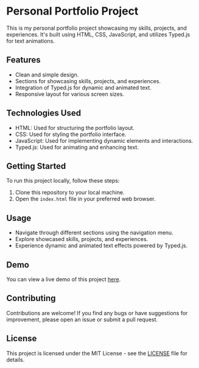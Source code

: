 # Personal Portfolio Project

This is my personal portfolio project showcasing my skills, projects, and experiences. It's built using HTML, CSS, JavaScript, and utilizes Typed.js for text animations.

## Features

- Clean and simple design.
- Sections for showcasing skills, projects, and experiences.
- Integration of Typed.js for dynamic and animated text.
- Responsive layout for various screen sizes.

## Technologies Used

- HTML: Used for structuring the portfolio layout.
- CSS: Used for styling the portfolio interface.
- JavaScript: Used for implementing dynamic elements and interactions.
- Typed.js: Used for animating and enhancing text.

## Getting Started

To run this project locally, follow these steps:

1. Clone this repository to your local machine.
2. Open the `index.html` file in your preferred web browser.

## Usage

- Navigate through different sections using the navigation menu.
- Explore showcased skills, projects, and experiences.
- Experience dynamic and animated text effects powered by Typed.js.

## Demo

You can view a live demo of this project [here](#).

## Contributing

Contributions are welcome! If you find any bugs or have suggestions for improvement, please open an issue or submit a pull request.

## License

This project is licensed under the MIT License - see the [LICENSE](LICENSE) file for details.
